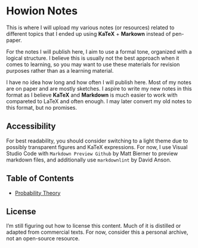# Howion Notes

This is where I will upload my various notes (or resources) related to different topics that I ended up using **KaTeX** + **Markown** instead of pen-paper.

For the notes I will publish here, I aim to use a formal tone, organized with a logical structure. I believe this is usually not the best approach when it comes to learning, so you may want to use these materials for revision purposes rather than as a learning material.

I have no idea how long and how often I will publish here. Most of my notes are on paper and are mostly sketches. I aspire to write my new notes in this format as I believe **KaTeX** and **Markdown** is much easier to work with compareted to LaTeX and often enough. I may later convert my old notes to this format, but no promises.

## Accessibility

For best readability, you should consider switching to a light theme due to possibly transparent figures and KaTeX expressions. For now, I use Visual Studio Code with `Markdown Preview Github` by Matt Bierner to preview markdown files, and additionally  use `markdownlint` by David Anson.

## Table of Contents

* [Probability Theory](probability-theory/01.md)

## License

I’m still figuring out how to license this content. Much of it is distilled or adapted from commercial texts. For now, consider this a personal archive, not an open-source resource.
